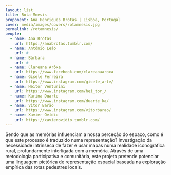 ```yaml
---
layout: list
title: Rota-Mnesis
proponent: Ana Henriques Brotas | Lisboa, Portugal
cover: media/images/covers/rotamnesis.jpg
permalink: /rotamnesis/
people:
  - name: Ana Brotas
    url: https://anabrotas.tumblr.com/
  - name: Antônio Leão
    url: #
  - name: Bárbara
    url: #
  - name: Clareana Arôxa
    url: https://www.facebook.com/clareanaaroxa
  - name: Gisele Ferreira
    url: https://www.instagram.com/gisele_arte/
  - name: Heitor Venturini
    url: https://www.instagram.com/hei_tor_/
  - name: Karina Duarte
    url: https://www.instagram.com/duarte_ka/
  - name: Vitor Barão
    url: https://www.instagram.com/vitorbarao/
  - name: Xavier Ovídio
    url: https://xavierovidio.tumblr.com/
---
```

Sendo que as memórias influenciam a nossa perceção do espaço, como é que este processo é traduzido numa representação? Investigação da necessidade intrínseca de fazer e usar mapas numa realidade iconográfica rural, profundamente interligada com a memória. Através de uma metodologia participativa e comunitária, este projeto pretende potenciar uma linguagem pictórica de representação espacial baseada na exploração empírica das rotas pedestres locais.
